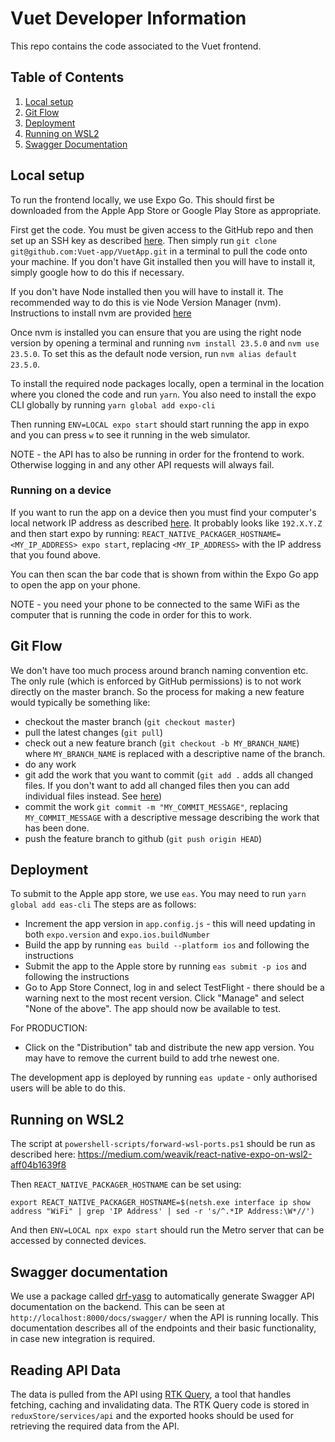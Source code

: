 # Vuet Developer Information

This repo contains the code associated to the Vuet frontend.

## Table of Contents

1. [Local setup](#local-setup)
2. [Git Flow](#git-flow)
3. [Deployment](#deployment)
4. [Running on WSL2](#running-on-wsl2)
5. [Swagger Documentation](#swagger-documentation)

## Local setup

To run the frontend locally, we use Expo Go. This should first be downloaded from the Apple App Store or Google Play Store as appropriate.

First get the code. You must be given access to the GitHub repo and then set up an SSH key as described [here](https://www.inmotionhosting.com/support/server/ssh/how-to-add-ssh-keys-to-your-github-account/). Then simply run `git clone git@github.com:Vuet-app/VuetApp.git` in a terminal to pull the code onto your machine. If you don't have Git installed then you will have to install it, simply google how to do this if necessary.

If you don't have Node installed then you will have to install it. The recommended way to do this is vie Node Version Manager (nvm). Instructions to install nvm are provided [here](https://heynode.com/tutorial/install-nodejs-locally-nvm/)

Once nvm is installed you can ensure that you are using the right node version by opening a terminal and running `nvm install 23.5.0` and `nvm use 23.5.0`. To set this as the default node version, run `nvm alias default 23.5.0`.

To install the required node packages locally, open a terminal in the location where you cloned the code and run `yarn`. You also need to install the expo CLI globally by running `yarn global add expo-cli`

Then running `ENV=LOCAL expo start` should start running the app in expo and you can press `w` to see it running in the web simulator.

NOTE - the API has to also be running in order for the frontend to work. Otherwise logging in and any other API requests will always fail.

### Running on a device

If you want to run the app on a device then you must find your computer's local network IP address as described [here](https://www.avast.com/c-how-to-find-ip-address#:~:text=Open%20the%20Start%20menu%20and%20type%20cmd%20to%20open%20the,that%20includes%20your%20IP%20address.). It probably looks like `192.X.Y.Z` and then start expo by running:
`REACT_NATIVE_PACKAGER_HOSTNAME=<MY_IP_ADDRESS> expo start`, replacing `<MY_IP_ADDRESS>` with the IP address that you found above.

You can then scan the bar code that is shown from within the Expo Go app to open the app on your phone.

NOTE - you need your phone to be connected to the same WiFi as the computer that is running the code in order for this to work.

## Git Flow

We don't have too much process around branch naming convention etc. The only rule (which is enforced by GitHub permissions) is to not work directly on the master branch. So the process for making a new feature would typically be something like:

- checkout the master branch (`git checkout master`)
- pull the latest changes (`git pull`)
- check out a new feature branch (`git checkout -b MY_BRANCH_NAME`) where `MY_BRANCH_NAME` is replaced with a descriptive name of the branch.
- do any work
- git add the work that you want to commit (`git add .` adds all changed files. If you don't want to add all changed files then you can add individual files instead. See [here](https://www.earthdatascience.org/workshops/intro-version-control-git/basic-git-commands/#:~:text=git%20add%20%3A%20takes%20a%20modified,associated%20with%20a%20unique%20identifier.))
- commit the work `git commit -m "MY_COMMIT_MESSAGE"`, replacing `MY_COMMIT_MESSAGE` with a descriptive message describing the work that has been done.
- push the feature branch to github (`git push origin HEAD`)

## Deployment

To submit to the Apple app store, we use `eas`. You may need to run `yarn global add eas-cli` The steps are as follows:

- Increment the app version in `app.config.js` - this will need updating in both `expo.version` and `expo.ios.buildNumber`
- Build the app by running `eas build --platform ios` and following the instructions
- Submit the app to the Apple store by running `eas submit -p ios` and following the instructions
- Go to App Store Connect, log in and select TestFlight - there should be a warning next to the most recent version. Click "Manage" and select "None of the above". The app should now be available to test.

For PRODUCTION:
- Click on the "Distribution" tab and distribute the new app version. You may have to remove the current build to add trhe newest one.

The development app is deployed by running `eas update` - only authorised users will be able to do this.

## Running on WSL2

The script at `powershell-scripts/forward-wsl-ports.ps1` should be run as described here:
https://medium.com/weavik/react-native-expo-on-wsl2-aff04b1639f8

Then `REACT_NATIVE_PACKAGER_HOSTNAME` can be set using:

```
export REACT_NATIVE_PACKAGER_HOSTNAME=$(netsh.exe interface ip show address "WiFi" | grep 'IP Address' | sed -r 's/^.*IP Address:\W*//')
```

And then `ENV=LOCAL npx expo start` should run the Metro server that can be accessed by connected devices.

## Swagger documentation

We use a package called [drf-yasg](https://drf-yasg.readthedocs.io/en/stable/) to automatically generate Swagger API documentation on the backend. This can be seen at `http://localhost:8000/docs/swagger/` when the API is running locally. This documentation describes all of the endpoints and their basic functionality, in case new integration is required.

## Reading API Data

The data is pulled from the API using [RTK Query](https://redux-toolkit.js.org/rtk-query/overview), a tool that handles fetching, caching and invalidating data. The RTK Query code is stored in `reduxStore/services/api` and the exported hooks should be used for retrieving the required data from the API.
